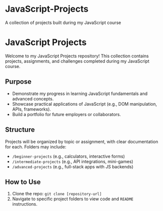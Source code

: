 # JavaScript-Projects
A collection of projects built during my JavaScript course
# JavaScript Projects

Welcome to my JavaScript Projects repository! This collection contains projects, assignments, and challenges completed during my JavaScript course. 

## Purpose
- Demonstrate my progress in learning JavaScript fundamentals and advanced concepts.
- Showcase practical applications of JavaScript (e.g., DOM manipulation, APIs, frameworks).
- Build a portfolio for future employers or collaborators.

## Structure
Projects will be organized by topic or assignment, with clear documentation for each. Folders may include:
- `/beginner-projects` (e.g., calculators, interactive forms)
- `/intermediate-projects` (e.g., API integrations, mini-games)
- `/advanced-projects` (e.g., full-stack apps with JS backends)

## How to Use
1. Clone the repo: `git clone [repository-url]`
2. Navigate to specific project folders to view code and `README` instructions.
